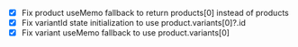 - [x] Fix product useMemo fallback to return products[0] instead of products
- [x] Fix variantId state initialization to use product.variants[0]?.id
- [x] Fix variant useMemo fallback to use product.variants[0]
